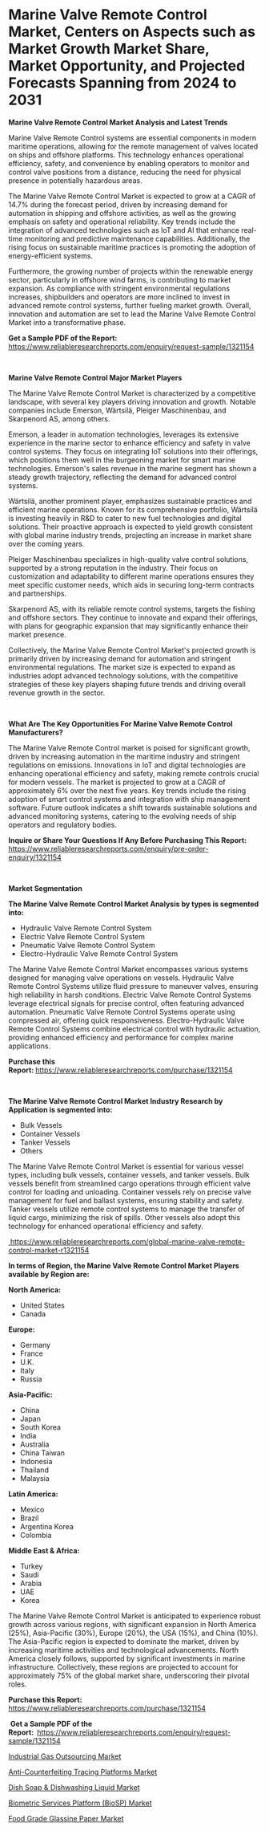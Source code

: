 <p><h1>Marine Valve Remote Control Market, Centers on Aspects such as Market Growth Market Share, Market Opportunity, and Projected Forecasts Spanning from 2024 to 2031</h1></p><p><strong>Marine Valve Remote Control Market Analysis and Latest Trends</strong></p>
<p><p>Marine Valve Remote Control systems are essential components in modern maritime operations, allowing for the remote management of valves located on ships and offshore platforms. This technology enhances operational efficiency, safety, and convenience by enabling operators to monitor and control valve positions from a distance, reducing the need for physical presence in potentially hazardous areas. </p><p>The Marine Valve Remote Control Market is expected to grow at a CAGR of 14.7% during the forecast period, driven by increasing demand for automation in shipping and offshore activities, as well as the growing emphasis on safety and operational reliability. Key trends include the integration of advanced technologies such as IoT and AI that enhance real-time monitoring and predictive maintenance capabilities. Additionally, the rising focus on sustainable maritime practices is promoting the adoption of energy-efficient systems. </p><p>Furthermore, the growing number of projects within the renewable energy sector, particularly in offshore wind farms, is contributing to market expansion. As compliance with stringent environmental regulations increases, shipbuilders and operators are more inclined to invest in advanced remote control systems, further fueling market growth. Overall, innovation and automation are set to lead the Marine Valve Remote Control Market into a transformative phase.</p></p>
<p><strong>Get a Sample PDF of the Report:&nbsp;</strong> <a href="https://www.reliableresearchreports.com/enquiry/request-sample/1321154?utm_campaign=1734&utm_medium=2&utm_source=Github&utm_content=ia&utm_term=30102024&utm_id=marine-valve-remote-control">https://www.reliableresearchreports.com/enquiry/request-sample/1321154</a></p>
<p>&nbsp;</p>
<p><strong>Marine Valve Remote Control Major Market Players</strong></p>
<p><p>The Marine Valve Remote Control Market is characterized by a competitive landscape, with several key players driving innovation and growth. Notable companies include Emerson, Wärtsilä, Pleiger Maschinenbau, and Skarpenord AS, among others.</p><p>Emerson, a leader in automation technologies, leverages its extensive experience in the marine sector to enhance efficiency and safety in valve control systems. They focus on integrating IoT solutions into their offerings, which positions them well in the burgeoning market for smart marine technologies. Emerson's sales revenue in the marine segment has shown a steady growth trajectory, reflecting the demand for advanced control systems.</p><p>Wärtsilä, another prominent player, emphasizes sustainable practices and efficient marine operations. Known for its comprehensive portfolio, Wärtsilä is investing heavily in R&D to cater to new fuel technologies and digital solutions. Their proactive approach is expected to yield growth consistent with global marine industry trends, projecting an increase in market share over the coming years.</p><p>Pleiger Maschinenbau specializes in high-quality valve control solutions, supported by a strong reputation in the industry. Their focus on customization and adaptability to different marine operations ensures they meet specific customer needs, which aids in securing long-term contracts and partnerships.</p><p>Skarpenord AS, with its reliable remote control systems, targets the fishing and offshore sectors. They continue to innovate and expand their offerings, with plans for geographic expansion that may significantly enhance their market presence.</p><p>Collectively, the Marine Valve Remote Control Market's projected growth is primarily driven by increasing demand for automation and stringent environmental regulations. The market size is expected to expand as industries adopt advanced technology solutions, with the competitive strategies of these key players shaping future trends and driving overall revenue growth in the sector.</p></p>
<p>&nbsp;</p>
<p><strong>What Are The Key Opportunities For Marine Valve Remote Control Manufacturers?</strong></p>
<p><p>The Marine Valve Remote Control market is poised for significant growth, driven by increasing automation in the maritime industry and stringent regulations on emissions. Innovations in IoT and digital technologies are enhancing operational efficiency and safety, making remote controls crucial for modern vessels. The market is projected to grow at a CAGR of approximately 6% over the next five years. Key trends include the rising adoption of smart control systems and integration with ship management software. Future outlook indicates a shift towards sustainable solutions and advanced monitoring systems, catering to the evolving needs of ship operators and regulatory bodies.</p></p>
<p><strong>Inquire or Share Your Questions If Any Before Purchasing This Report:</strong> <a href="https://www.reliableresearchreports.com/enquiry/pre-order-enquiry/1321154?utm_campaign=1734&utm_medium=2&utm_source=Github&utm_content=ia&utm_term=30102024&utm_id=marine-valve-remote-control">https://www.reliableresearchreports.com/enquiry/pre-order-enquiry/1321154</a></p>
<p>&nbsp;</p>
<p><strong>Market Segmentation</strong></p>
<p><strong>The Marine Valve Remote Control Market Analysis by types is segmented into:</strong></p>
<p><ul><li>Hydraulic Valve Remote Control System</li><li>Electric Valve Remote Control System</li><li>Pneumatic Valve Remote Control System</li><li>Electro-Hydraulic Valve Remote Control System</li></ul></p>
<p><p>The Marine Valve Remote Control Market encompasses various systems designed for managing valve operations on vessels. Hydraulic Valve Remote Control Systems utilize fluid pressure to maneuver valves, ensuring high reliability in harsh conditions. Electric Valve Remote Control Systems leverage electrical signals for precise control, often featuring advanced automation. Pneumatic Valve Remote Control Systems operate using compressed air, offering quick responsiveness. Electro-Hydraulic Valve Remote Control Systems combine electrical control with hydraulic actuation, providing enhanced efficiency and performance for complex marine applications.</p></p>
<p><strong>Purchase this Report:&nbsp;</strong><a href="https://www.reliableresearchreports.com/purchase/1321154?utm_campaign=1734&utm_medium=2&utm_source=Github&utm_content=ia&utm_term=30102024&utm_id=marine-valve-remote-control">https://www.reliableresearchreports.com/purchase/1321154</a></p>
<p>&nbsp;</p>
<p><strong>The Marine Valve Remote Control Market Industry Research by Application is segmented into:</strong></p>
<p><ul><li>Bulk Vessels</li><li>Container Vessels</li><li>Tanker Vessels</li><li>Others</li></ul></p>
<p><p>The Marine Valve Remote Control Market is essential for various vessel types, including bulk vessels, container vessels, and tanker vessels. Bulk vessels benefit from streamlined cargo operations through efficient valve control for loading and unloading. Container vessels rely on precise valve management for fuel and ballast systems, ensuring stability and safety. Tanker vessels utilize remote control systems to manage the transfer of liquid cargo, minimizing the risk of spills. Other vessels also adopt this technology for enhanced operational efficiency and safety.</p></p>
<p><a href="https://www.reliableresearchreports.com/global-marine-valve-remote-control-market-r1321154?utm_campaign=1734&utm_medium=2&utm_source=Github&utm_content=ia&utm_term=30102024&utm_id=marine-valve-remote-control">&nbsp;https://www.reliableresearchreports.com/global-marine-valve-remote-control-market-r1321154</a></p>
<p><strong>In terms of Region, the Marine Valve Remote Control Market Players available by Region are:</strong></p>
<p>
    <p> <strong> North America: </strong>
        <ul>
            <li>United States</li>
            <li>Canada</li>
        </ul>
        </p> 
    <p> <strong> Europe: </strong>
        <ul>
            <li>Germany</li>
            <li>France</li>
            <li>U.K.</li>
            <li>Italy</li>
            <li>Russia</li>
        </ul>
        </p> 
    <p> <strong> Asia-Pacific: </strong>
        <ul>
            <li>China</li>
            <li>Japan</li>
            <li>South Korea</li>
            <li>India</li>
            <li>Australia</li>
            <li>China Taiwan</li>
            <li>Indonesia</li>
            <li>Thailand</li>
            <li>Malaysia</li>
        </ul>
        </p> 
    <p> <strong> Latin America: </strong>
        <ul>
            <li>Mexico</li>
            <li>Brazil</li>
            <li>Argentina Korea</li>
            <li>Colombia</li>
        </ul>
        </p> 
    <p> <strong> Middle East & Africa: </strong>
        <ul>
            <li>Turkey</li>
            <li>Saudi</li>
            <li>Arabia</li>
            <li>UAE</li>
            <li>Korea</li>
        </ul>
    </p>
    </p>
<p><p>The Marine Valve Remote Control Market is anticipated to experience robust growth across various regions, with significant expansion in North America (25%), Asia-Pacific (30%), Europe (20%), the USA (15%), and China (10%). The Asia-Pacific region is expected to dominate the market, driven by increasing maritime activities and technological advancements. North America closely follows, supported by significant investments in marine infrastructure. Collectively, these regions are projected to account for approximately 75% of the global market share, underscoring their pivotal roles.</p></p>
<p><strong>Purchase this Report: </strong><a href="https://www.reliableresearchreports.com/purchase/1321154?utm_campaign=1734&utm_medium=2&utm_source=Github&utm_content=ia&utm_term=30102024&utm_id=marine-valve-remote-control">https://www.reliableresearchreports.com/purchase/1321154</a></p>
<p>&nbsp;<strong>Get a Sample PDF of the Report:&nbsp;&nbsp;</strong><a href="https://www.reliableresearchreports.com/enquiry/request-sample/1321154?utm_campaign=1734&utm_medium=2&utm_source=Github&utm_content=ia&utm_term=30102024&utm_id=marine-valve-remote-control">https://www.reliableresearchreports.com/enquiry/request-sample/1321154</a></p>
<p><strong></strong></p>
<p><p><a href="https://www.linkedin.com/pulse/industrial-gas-outsourcing-industry-insights-report-analyzing-owfre?utm_campaign=1734&utm_medium=2&utm_source=Github&utm_content=ia&utm_term=30102024&utm_id=marine-valve-remote-control">Industrial Gas Outsourcing Market</a></p><p><a href="https://www.linkedin.com/pulse/anti-counterfeiting-tracing-platforms-revenue-growth-i95ke?utm_campaign=1734&utm_medium=2&utm_source=Github&utm_content=ia&utm_term=30102024&utm_id=marine-valve-remote-control">Anti-Counterfeiting Tracing Platforms Market</a></p><p><a href="https://www.linkedin.com/pulse/global-dish-soap-dishwashing-liquid-market-trends-forecasts-iqjnf?utm_campaign=1734&utm_medium=2&utm_source=Github&utm_content=ia&utm_term=30102024&utm_id=marine-valve-remote-control">Dish Soap & Dishwashing Liquid Market</a></p><p><a href="https://www.linkedin.com/pulse/biometric-services-platform-biosp-market-size-share-analysis-6glwe?utm_campaign=1734&utm_medium=2&utm_source=Github&utm_content=ia&utm_term=30102024&utm_id=marine-valve-remote-control">Biometric Services Platform (BioSP) Market</a></p><p><a href="https://www.linkedin.com/pulse/emerging-trends-food-grade-glassine-paper-market-detailed-overview-sn9qe?utm_campaign=1734&utm_medium=2&utm_source=Github&utm_content=ia&utm_term=30102024&utm_id=marine-valve-remote-control">Food Grade Glassine Paper Market</a></p></p>